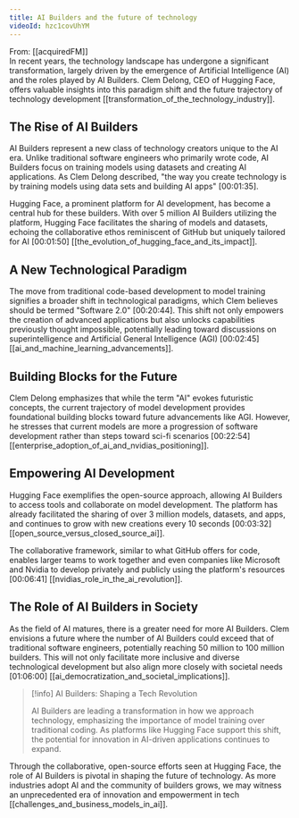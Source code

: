 ```yaml
---
title: AI Builders and the future of technology
videoId: hzc1covUhYM
---
```


From: [[acquiredFM]] <br/> 
In recent years, the technology landscape has undergone a significant transformation, largely driven by the emergence of Artificial Intelligence (AI) and the roles played by AI Builders. Clem Delong, CEO of Hugging Face, offers valuable insights into this paradigm shift and the future trajectory of technology development [[transformation_of_the_technology_industry]].

## The Rise of AI Builders

AI Builders represent a new class of technology creators unique to the AI era. Unlike traditional software engineers who primarily wrote code, AI Builders focus on training models using datasets and creating AI applications. As Clem Delong described, "the way you create technology is by training models using data sets and building AI apps" <a class="yt-timestamp" data-t="00:01:35">[00:01:35]</a>.

Hugging Face, a prominent platform for AI development, has become a central hub for these builders. With over 5 million AI Builders utilizing the platform, Hugging Face facilitates the sharing of models and datasets, echoing the collaborative ethos reminiscent of GitHub but uniquely tailored for AI <a class="yt-timestamp" data-t="00:01:50">[00:01:50]</a> [[the_evolution_of_hugging_face_and_its_impact]].

## A New Technological Paradigm

The move from traditional code-based development to model training signifies a broader shift in technological paradigms, which Clem believes should be termed "Software 2.0" <a class="yt-timestamp" data-t="00:20:44">[00:20:44]</a>. This shift not only empowers the creation of advanced applications but also unlocks capabilities previously thought impossible, potentially leading toward discussions on superintelligence and Artificial General Intelligence (AGI) <a class="yt-timestamp" data-t="00:02:45">[00:02:45]</a> [[ai_and_machine_learning_advancements]].

## Building Blocks for the Future

Clem Delong emphasizes that while the term "AI" evokes futuristic concepts, the current trajectory of model development provides foundational building blocks toward future advancements like AGI. However, he stresses that current models are more a progression of software development rather than steps toward sci-fi scenarios <a class="yt-timestamp" data-t="00:22:54">[00:22:54]</a> [[enterprise_adoption_of_ai_and_nvidias_positioning]].

## Empowering AI Development

Hugging Face exemplifies the open-source approach, allowing AI Builders to access tools and collaborate on model development. The platform has already facilitated the sharing of over 3 million models, datasets, and apps, and continues to grow with new creations every 10 seconds <a class="yt-timestamp" data-t="00:03:32">[00:03:32]</a> [[open_source_versus_closed_source_ai]].

The collaborative framework, similar to what GitHub offers for code, enables larger teams to work together and even companies like Microsoft and Nvidia to develop privately and publicly using the platform's resources <a class="yt-timestamp" data-t="00:06:41">[00:06:41]</a> [[nvidias_role_in_the_ai_revolution]].

## The Role of AI Builders in Society

As the field of AI matures, there is a greater need for more AI Builders. Clem envisions a future where the number of AI Builders could exceed that of traditional software engineers, potentially reaching 50 million to 100 million builders. This will not only facilitate more inclusive and diverse technological development but also align more closely with societal needs <a class="yt-timestamp" data-t="01:06:00">[01:06:00]</a> [[ai_democratization_and_societal_implications]].

> [!info] AI Builders: Shaping a Tech Revolution
>
> AI Builders are leading a transformation in how we approach technology, emphasizing the importance of model training over traditional coding. As platforms like Hugging Face support this shift, the potential for innovation in AI-driven applications continues to expand.

Through the collaborative, open-source efforts seen at Hugging Face, the role of AI Builders is pivotal in shaping the future of technology. As more industries adopt AI and the community of builders grows, we may witness an unprecedented era of innovation and empowerment in tech [[challenges_and_business_models_in_ai]].